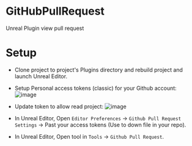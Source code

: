 # GitHubPullRequest
Unreal Plugin view pull request

# Setup

- Clone project to project's Plugins directory and rebuild project and launch Unreal Editor.
- Setup Personal access tokens (classic) for your Github account:
  ![image](https://github.com/ThaiNhatMinh/GitHubPullRequest/assets/9197120/37aeacaf-a093-4281-abb6-66eabcbae079)

- Update token to allow read project:
  ![image](https://github.com/ThaiNhatMinh/GitHubPullRequest/assets/9197120/539cafd4-6b8a-4a22-8e85-0e1cddeeb6fc)

- In Unreal Editor, Open `Editor Preferences` -> `Github Pull Request Settings` -> Past your access tokens (Use to down file in your repo).
- In Unreal Editor, Open tool in `Tools` -> `Github Pull Request`.

